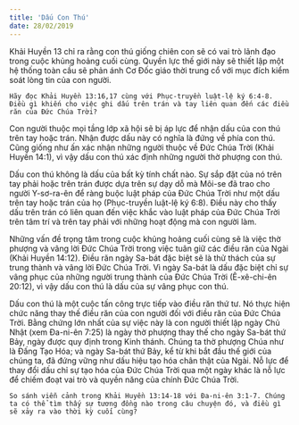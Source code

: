 ```yaml
---
title: 'Dấu Con Thú'
date: 28/02/2019
---
```


Khải Huyền 13 chỉ ra rằng con thú giống chiên con sẽ có vai trò lãnh đạo trong cuộc khủng hoảng cuối cùng. Quyền lực thế giới này sẽ thiết lập một hệ thống toàn cầu sẽ phản ánh Cơ Đốc giáo thời trung cổ với mục đích kiểm soát lòng tin của con người.

`Hãy đọc Khải Huyền 13:16,17 cùng với Phục-truyền luật-lệ ký 6:4-8. Điều gì khiến cho việc ghi dấu trên trán và tay liên quan đến các điều răn của Đức Chúa Trời?`

Con người thuộc mọi tầng lớp xã hội sẽ bị áp lực để nhận dấu của con thú trên tay hoặc trán. Nhận được dấu này có nghĩa là đứng về phía con thú. Cũng giống như ấn xác nhận những người thuộc về Đức Chúa Trời (Khải Huyền 14:1), vì vậy dấu con thú xác định những người thờ phượng con thú.

Dấu con thú không là dấu của bất kỳ tính chất nào. Sự sắp đặt của nó trên tay phải hoặc trên trán được dựa trên sự dạy dỗ mà Môi-se đã trao cho người Y-sơ-ra-ên để ràng buộc luật pháp của Đức Chúa Trời như một dấu trên tay hoặc trán của họ (Phục-truyền luật-lệ ký 6:8). Điều này cho thấy dấu trên trán có liên quan đến việc khắc vào luật pháp của Đức Chúa Trời trên tâm trí và trên tay phải với những hoạt động mà con người làm.

Những vấn đề trọng tâm trong cuộc khủng hoảng cuối cùng sẽ là việc thờ phượng và vâng lời Đức Chúa Trời trong việc tuân giữ các điều răn của Ngài (Khải Huyền 14:12). Điều răn ngày Sa-bát đặc biệt sẽ là thử thách của sự trung thành và vâng lời Đức Chúa Trời. Vì ngày Sa-bát là dấu đặc biệt chỉ sự vâng phục của những người trung thành của Đức Chúa Trời (Ê-xê-chi-ên 20:12), vì vậy dấu con thú là dấu của sự vâng phục con thú.

Dấu con thú là một cuộc tấn công trực tiếp vào điều răn thứ tư. Nó thực hiện chức năng thay thế điều răn của con người đối với điều răn của Đức Chúa Trời. Bằng chứng lớn nhất của sự việc này là con người thiết lập ngày Chủ Nhật (xem Đa-ni-ên 7:25) là ngày thờ phượng thay thế cho ngày Sa-bát thứ Bảy, ngày được quy định trong Kinh thánh. Chúng ta thờ phượng Chúa như là Đấng Tạo Hóa; và ngày Sa-bát thứ Bảy, kể từ khi bắt đầu thế giới của chúng ta, đã đứng vững như dấu hiệu tạo hóa chân thật của Ngài. Nỗ lực để thay đổi dấu chỉ sự tạo hóa của Đức Chúa Trời qua một ngày khác là nỗ lực để chiếm đoạt vai trò và quyền năng của chính Đức Chúa Trời.

`So sánh viễn cảnh trong Khải Huyền 13:14-18 với Đa-ni-ên 3:1-7. Chúng ta có thể tìm thấy sự tương đồng nào trong câu chuyện đó, và điều gì sẽ xảy ra vào thời kỳ cuối cùng?`